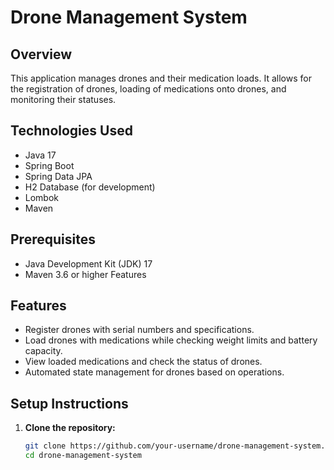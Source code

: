 # Drone Management System

## Overview

This application manages drones and their medication loads. It allows for the registration of drones, loading of medications onto drones, and monitoring their statuses.

## Technologies Used

- Java 17
- Spring Boot
- Spring Data JPA
- H2 Database (for development)
- Lombok
- Maven

## Prerequisites

- Java Development Kit (JDK) 17
- Maven 3.6 or higher
  Features

## Features

- Register drones with serial numbers and specifications.
- Load drones with medications while checking weight limits and battery capacity.
- View loaded medications and check the status of drones.
- Automated state management for drones based on operations.

## Setup Instructions

1. **Clone the repository:**
   ```bash
   git clone https://github.com/your-username/drone-management-system.git
   cd drone-management-system
